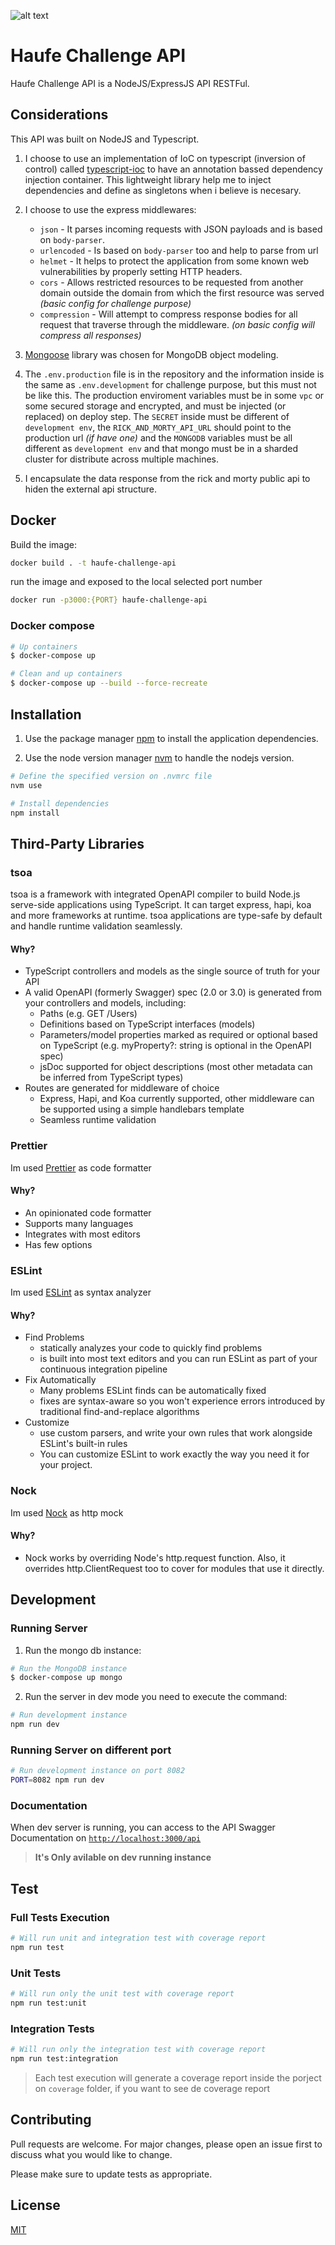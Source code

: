 ![alt text](https://pngimg.com/uploads/rick_morty/rick_morty_PNG40.png)

# Haufe Challenge API

Haufe Challenge API is a NodeJS/ExpressJS API RESTFul.

## Considerations

This API was built on NodeJS and Typescript.

1. I choose to use an implementation of IoC on typescript (inversion of control) called [typescript-ioc](https://www.npmjs.com/package/typescript-ioc) to have an annotation bassed dependency injection container. This lightweight library help me to inject dependencies and define as singletons when i believe is necesary.

2. I choose to use the express middlewares:
    - `json` - It parses incoming requests with JSON payloads and is based on `body-parser`.
    - `urlencoded` - Is based on `body-parser` too and help to parse from url
    - `helmet` - It helps to protect the application from some known web vulnerabilities by properly setting HTTP headers.
    - `cors` - Allows restricted resources to be requested from another domain outside the domain from which the first resource was served *(basic config for challenge purpose)*
    - `compression` - Will attempt to compress response bodies for all request that traverse through the middleware. *(on basic config will compress all responses)*

3. [Mongoose](https://mongoosejs.com/) library was chosen for MongoDB object modeling.

4. The `.env.production` file is in the repository and the information inside is the same as `.env.development` for challenge purpose, but this must not be like this. The production enviroment variables must be in some `vpc` or some secured storage and encrypted, and must be injected (or replaced) on deploy step.
The `SECRET` inside must be different of `development env`, the `RICK_AND_MORTY_API_URL` should point to the production url *(if have one)* and the `MONGODB` variables must be all different as `development env` and that mongo must be in a sharded cluster for distribute across multiple machines.

5. I encapsulate the data response from the rick and morty public api to hiden the external api structure.

## Docker

Build the image:

```bash
docker build . -t haufe-challenge-api
```

run the image and exposed to the local selected port number

```bash
docker run -p3000:{PORT} haufe-challenge-api
```

### Docker compose

```bash
# Up containers
$ docker-compose up

# Clean and up containers
$ docker-compose up --build --force-recreate
```

## Installation

1. Use the package manager [npm](https://www.npmjs.com/) to install the application dependencies.

2. Use the node version manager [nvm](https://github.com/nvm-sh/nvm) to handle the nodejs version.

```bash
# Define the specified version on .nvmrc file
nvm use

# Install dependencies
npm install
```

## Third-Party Libraries

### **tsoa**

tsoa is a framework with integrated OpenAPI compiler to build Node.js serve-side applications using TypeScript. It can target express, hapi, koa and more frameworks at runtime. tsoa applications are type-safe by default and handle runtime validation seamlessly.

#### Why?

- TypeScript controllers and models as the single source of truth for your API
- A valid OpenAPI (formerly Swagger) spec (2.0 or 3.0) is generated from your controllers and models, including:
    - Paths (e.g. GET /Users)
    - Definitions based on TypeScript interfaces (models)
    - Parameters/model properties marked as required or optional based on TypeScript (e.g. myProperty?: string is optional in the OpenAPI spec)
    - jsDoc supported for object descriptions (most other metadata can be inferred from TypeScript types)
- Routes are generated for middleware of choice
    - Express, Hapi, and Koa currently supported, other middleware can be supported using a simple handlebars template
    - Seamless runtime validation

### **Prettier**
Im used [Prettier](https://prettier.io/) as code formatter

#### Why?
- An opinionated code formatter
- Supports many languages
- Integrates with most editors
- Has few options

### **ESLint**
Im used [ESLint](https://eslint.org/) as syntax analyzer

#### Why?
- Find Problems
    - statically analyzes your code to quickly find problems
    - is built into most text editors and you can run ESLint as part of your continuous integration pipeline
- Fix Automatically
    - Many problems ESLint finds can be automatically fixed
    - fixes are syntax-aware so you won't experience errors introduced by traditional find-and-replace algorithms
- Customize
    - use custom parsers, and write your own rules that work alongside ESLint's built-in rules
    - You can customize ESLint to work exactly the way you need it for your project.

### **Nock**
Im used [Nock](https://github.com/nock/nock) as http mock

#### Why?
- Nock works by overriding Node's http.request function. Also, it overrides http.ClientRequest too to cover for modules that use it directly.

## Development

### Running Server

1. Run the mongo db instance:

```bash
# Run the MongoDB instance
$ docker-compose up mongo
```

2. Run the server in dev mode you need to execute the command:

```bash
# Run development instance
npm run dev
```

### Running Server on different port


```bash
# Run development instance on port 8082
PORT=8082 npm run dev
```

### Documentation

When dev server is running, you can access to the API Swagger Documentation on [`http://localhost:3000/api`](http://localhost:3000/api)

> **It's Only avilable on dev running instance**

## Test

### Full Tests Execution
```bash
# Will run unit and integration test with coverage report
npm run test
```

### Unit Tests
```bash
# Will run only the unit test with coverage report
npm run test:unit
```

### Integration Tests
```bash
# Will run only the integration test with coverage report
npm run test:integration
```

> Each test execution will generate a coverage report inside the porject on `coverage` folder, if you want to see de coverage report

## Contributing
Pull requests are welcome. For major changes, please open an issue first to discuss what you would like to change.

Please make sure to update tests as appropriate.

## License
[MIT](https://choosealicense.com/licenses/mit/)

